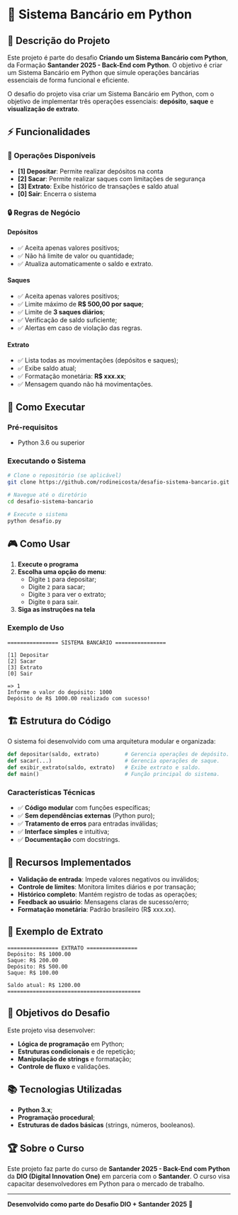 # 🏦 Sistema Bancário em Python

## 📖 Descrição do Projeto

Este projeto é parte do desafio **Criando um Sistema Bancário com Python**, da Formação **Santander 2025 - Back-End com Python**. O objetivo é criar um Sistema Bancário em Python que simule operações bancárias essenciais de forma funcional e eficiente.

O desafio do projeto visa criar um Sistema Bancário em Python, com o objetivo de implementar três operações essenciais: **depósito**, **saque** e **visualização de extrato**.

## ⚡ Funcionalidades

### 🔹 Operações Disponíveis

- **[1] Depositar**: Permite realizar depósitos na conta
- **[2] Sacar**: Permite realizar saques com limitações de segurança
- **[3] Extrato**: Exibe histórico de transações e saldo atual
- **[0] Sair**: Encerra o sistema

### 🔒 Regras de Negócio

#### Depósitos

- ✅ Aceita apenas valores positivos;
- ✅ Não há limite de valor ou quantidade;
- ✅ Atualiza automaticamente o saldo e extrato.

#### Saques

- ✅ Aceita apenas valores positivos;
- ✅ Limite máximo de **R$ 500,00 por saque**;
- ✅ Limite de **3 saques diários**;
- ✅ Verificação de saldo suficiente;
- ✅ Alertas em caso de violação das regras.

#### Extrato

- ✅ Lista todas as movimentações (depósitos e saques);
- ✅ Exibe saldo atual;
- ✅ Formatação monetária: **R$ xxx.xx**;
- ✅ Mensagem quando não há movimentações.

## 🚀 Como Executar

### Pré-requisitos

- Python 3.6 ou superior

### Executando o Sistema

```bash
# Clone o repositório (se aplicável)
git clone https://github.com/rodineicosta/desafio-sistema-bancario.git

# Navegue até o diretório
cd desafio-sistema-bancario

# Execute o sistema
python desafio.py
```

## 🎮 Como Usar

1. **Execute o programa**
2. **Escolha uma opção do menu**:
   - Digite `1` para depositar;
   - Digite `2` para sacar;
   - Digite `3` para ver o extrato;
   - Digite `0` para sair.
3. **Siga as instruções na tela**

### Exemplo de Uso

```text
================ SISTEMA BANCÁRIO ================

[1] Depositar
[2] Sacar
[3] Extrato
[0] Sair

=> 1
Informe o valor do depósito: 1000
Depósito de R$ 1000.00 realizado com sucesso!
```

## 🏗️ Estrutura do Código

O sistema foi desenvolvido com uma arquitetura modular e organizada:

```python
def depositar(saldo, extrato)        # Gerencia operações de depósito.
def sacar(...)                       # Gerencia operações de saque.
def exibir_extrato(saldo, extrato)   # Exibe extrato e saldo.
def main()                           # Função principal do sistema.
```

### Características Técnicas

- ✅ **Código modular** com funções específicas;
- ✅ **Sem dependências externas** (Python puro);
- ✅ **Tratamento de erros** para entradas inválidas;
- ✅ **Interface simples** e intuitiva;
- ✅ **Documentação** com docstrings.

## 🔧 Recursos Implementados

- **Validação de entrada**: Impede valores negativos ou inválidos;
- **Controle de limites**: Monitora limites diários e por transação;
- **Histórico completo**: Mantém registro de todas as operações;
- **Feedback ao usuário**: Mensagens claras de sucesso/erro;
- **Formatação monetária**: Padrão brasileiro (R$ xxx.xx).

## 📝 Exemplo de Extrato

```text
================ EXTRATO ================
Depósito: R$ 1000.00
Saque: R$ 200.00
Depósito: R$ 500.00
Saque: R$ 100.00

Saldo atual: R$ 1200.00
==========================================
```

## 🎯 Objetivos do Desafio

Este projeto visa desenvolver:

- **Lógica de programação** em Python;
- **Estruturas condicionais** e de repetição;
- **Manipulação de strings** e formatação;
- **Controle de fluxo** e validações.

## 📚 Tecnologias Utilizadas

- **Python 3.x**;
- **Programação procedural**;
- **Estruturas de dados básicas** (strings, números, booleanos).

## 🏆 Sobre o Curso

Este projeto faz parte do curso de **Santander 2025 - Back-End com Python** da **DIO (Digital Innovation One)** em parceria com o **Santander**. O curso visa capacitar desenvolvedores em Python para o mercado de trabalho.

---

**Desenvolvido como parte do Desafio DIO + Santander 2025** 🚀

